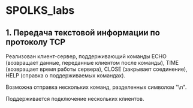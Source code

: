 # SPOLKS_labs

## 1. Передача текстовой информации по протоколу TCP

Реализован клиент-сервер, поддерживающий команды ECHO (возвращает данные, переданные клиентом после команды), TIME (возвращает время работы сервера), CLOSE (закрывает соединение), HELP (справка о поддерживаемых командах).

Возможна отправка нескольких команд, разделенных символом "\n".

Поддерживается подключение нескольких клиентов.
